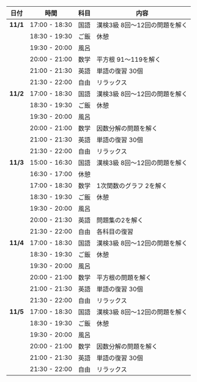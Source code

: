 | 日付       | 時間          | 科目   | 内容                              |
|------------|---------------|--------|-----------------------------------|
| **11/1**   | 17:00 - 18:30 | 国語   | 漢検3級 8回〜12回の問題を解く   |
|            | 18:30 - 19:30 | ご飯   | 休憩                              |
|            | 19:30 - 20:00 | 風呂   |                                   |
|            | 20:00 - 21:00 | 数学   | 平方根 91〜119を解く            |
|            | 21:00 - 21:30 | 英語   | 単語の復習 30個                  |
|            | 21:30 - 22:00 | 自由   | リラックス                       |
| **11/2**   | 17:00 - 18:30 | 国語   | 漢検3級 8回〜12回の問題を解く   |
|            | 18:30 - 19:30 | ご飯   | 休憩                              |
|            | 19:30 - 20:00 | 風呂   |                                   |
|            | 20:00 - 21:00 | 数学   | 因数分解の問題を解く            |
|            | 21:00 - 21:30 | 英語   | 単語の復習 30個                  |
|            | 21:30 - 22:00 | 自由   | リラックス                       |
| **11/3**   | 15:00 - 16:30 | 国語   | 漢検3級 8回〜12回の問題を解く   |
|            | 16:30 - 17:00 | 休憩   |                                   |
|            | 17:00 - 18:30 | 数学   | 1次関数のグラフ 2を解く        |
|            | 18:30 - 19:30 | ご飯   | 休憩                              |
|            | 19:30 - 20:00 | 風呂   |                                   |
|            | 20:00 - 21:30 | 英語   | 問題集の2を解く                 |
|            | 21:30 - 22:00 | 自由   | 各科目の復習                     |
| **11/4**   | 17:00 - 18:30 | 国語   | 漢検3級 8回〜12回の問題を解く   |
|            | 18:30 - 19:30 | ご飯   | 休憩                              |
|            | 19:30 - 20:00 | 風呂   |                                   |
|            | 20:00 - 21:00 | 数学   | 平方根の問題を解く              |
|            | 21:00 - 21:30 | 英語   | 単語の復習 30個                  |
|            | 21:30 - 22:00 | 自由   | リラックス                       |
| **11/5**   | 17:00 - 18:30 | 国語   | 漢検3級 8回〜12回の問題を解く   |
|            | 18:30 - 19:30 | ご飯   | 休憩                              |
|            | 19:30 - 20:00 | 風呂   |                                   |
|            | 20:00 - 21:00 | 数学   | 因数分解の問題を解く            |
|            | 21:00 - 21:30 | 英語   | 単語の復習 30個                  |
|            | 21:30 - 22:00 | 自由   | リラックス                       |
